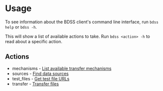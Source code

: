 # Usage

To see information about the BDSS client's command line interface, run `bdss help` or `bdss -h`.

This will show a list of available actions to take. Run `bdss <action> -h` to read about a specific action.

## Actions

* mechanisms - [List available transfer mechanisms](/client/docs/actions/mechanisms.md)
* sources - [Find data sources](/client/docs/actions/sources.md)
* test_files - [Get test file URLs](/client/docs/actions/test_files.md)
* transfer - [Transfer files](/client/docs/actions/transfer.md)
